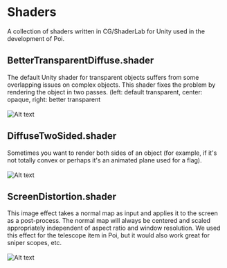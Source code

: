 # Shaders
A collection of shaders written in CG/ShaderLab for Unity used in the development of Poi.

BetterTransparentDiffuse.shader
------
The default Unity shader for transparent objects suffers from some overlapping issues on complex objects. This shader fixes the problem by rendering the object in two passes. (left: default transparent, center: opaque, right: better transparent<br /> <br />
![Alt text](http://i.imgur.com/hdVh1cd.png "Transparent (improved)")

DiffuseTwoSided.shader
------
Sometimes you want to render both sides of an object (for example, if it's not totally convex or perhaps it's an animated plane used for a flag). <br /> <br />
![Alt text](http://i.imgur.com/aZl21ag.png "Diffuse two-sided")

ScreenDistortion.shader
------
This image effect takes a normal map as input and applies it to the screen as a post-process. The normal map will always be centered and scaled appropriately independent of aspect ratio and window resolution. We used this effect for the telescope item in Poi, but it would also work great for sniper scopes, etc.<br /> <br />
![Alt text](http://i.imgur.com/69SYsON.png "Screen Distortion")
